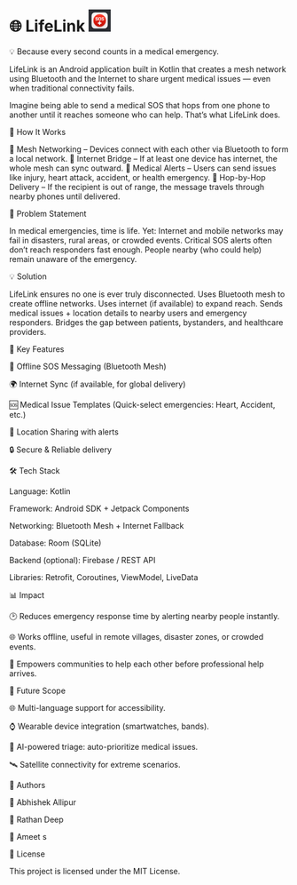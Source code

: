 # 🌐 LifeLink <img src="lifelinkimage.png" alt="LifeLink Logo" width="40"/>

💡 Because every second counts in a medical emergency.

LifeLink is an Android application built in Kotlin that creates a mesh network using Bluetooth and the Internet to share urgent medical issues — even when traditional connectivity fails.

Imagine being able to send a medical SOS that hops from one phone to another until it reaches someone who can help. That’s what LifeLink does.

🚀 How It Works

🔹 Mesh Networking – Devices connect with each other via Bluetooth to form a local network.
🔹 Internet Bridge – If at least one device has internet, the whole mesh can sync outward.
🔹 Medical Alerts – Users can send issues like injury, heart attack, accident, or health emergency.
🔹 Hop-by-Hop Delivery – If the recipient is out of range, the message travels through nearby phones until delivered.

📌 Problem Statement

In medical emergencies, time is life. Yet:
Internet and mobile networks may fail in disasters, rural areas, or crowded events.
Critical SOS alerts often don’t reach responders fast enough.
People nearby (who could help) remain unaware of the emergency.

💡 Solution

LifeLink ensures no one is ever truly disconnected.
Uses Bluetooth mesh to create offline networks.
Uses internet (if available) to expand reach.
Sends medical issues + location details to nearby users and emergency responders.
Bridges the gap between patients, bystanders, and healthcare providers.

🌟 Key Features

📱 Offline SOS Messaging (Bluetooth Mesh)

🌍 Internet Sync (if available, for global delivery)

🆘 Medical Issue Templates (Quick-select emergencies: Heart, Accident, etc.)

📍 Location Sharing with alerts

🔒 Secure & Reliable delivery

🛠️ Tech Stack

Language: Kotlin

Framework: Android SDK + Jetpack Components

Networking: Bluetooth Mesh + Internet Fallback

Database: Room (SQLite)

Backend (optional): Firebase / REST API

Libraries: Retrofit, Coroutines, ViewModel, LiveData

📊 Impact

🕑 Reduces emergency response time by alerting nearby people instantly.

🌐 Works offline, useful in remote villages, disaster zones, or crowded events.

💙 Empowers communities to help each other before professional help arrives.

🚧 Future Scope

🌐 Multi-language support for accessibility.

⌚ Wearable device integration (smartwatches, bands).

🤖 AI-powered triage: auto-prioritize medical issues.

🛰️ Satellite connectivity for extreme scenarios.

🤝 Authors

👤 Abhishek Allipur

👤 Rathan Deep

👤 Ameet s

📜 License

This project is licensed under the MIT License.
